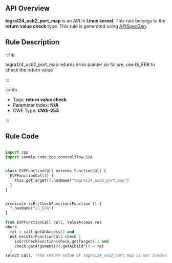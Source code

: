---
---


## API Overview
**tegra124_usb2_port_map** is an API in **Linux kernel**. This rule belongs to the **return value check** type. This rule is generated using [APISpecGen](../../tools/APISpecGen).
## Rule Description

:::tip

tegra124_usb2_port_map returns error pointer on failure, use IS_ERR to check the return value

:::

:::info

- Tags: **return value check**
- Parameter Index: **N/A**
- CWE Type: **CWE-253**

:::

## Rule Code
```python

import cpp
import semmle.code.cpp.controlflow.SSA


class EVPFunctionCall extends FunctionCall {
  EVPFunctionCall() {
    this.getTarget().hasName("tegra124_usb2_port_map")
  }
}


predicate isErrCheckFunction(Function f) {
  f.hasName("IS_ERR") 
}

from EVPFunctionCall call, ValueAccess ret
where
  ret = call.getAnAccess() and
  not exists(FunctionCall check |
    isErrCheckFunction(check.getTarget()) and
    check.getArgument(0).getAChild*() = ret
  )
select call, "The return value of tegra124_usb2_port_map is not checked with IS_ERR."
    
```